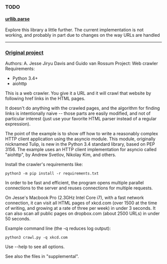 ### TODO

#### [urllib.parse](https://docs.python.org/3/library/urllib.parse.html)

Explore this library a little further. The current implementation is not
working, and probably in part due to changes on the way URLs are handled

---

### [Original project](https://github.com/aosabook/500lines/tree/master/crawler)

Authors: A. Jesse Jiryu Davis and Guido van Rossum
Project: Web crawler
Requirements:
  * Python 3.4+
  * aiohttp

This is a web crawler. You give it a URL and it will crawl that
website by following href links in the HTML pages.

It doesn't do anything with the crawled pages, and the algorithm for
finding links is intentionally naive -- those parts are easily
modified, and not of particular interest (just use your favorite HTML
parser instead of a regular expression).

The point of the example is to show off how to write a reasonably complex HTTP
client application using the asyncio module. This module, originally nicknamed
Tulip, is new in the Python 3.4 standard library, based on PEP 3156. The
example uses an HTTP client implementation for asyncio called "aiohttp", by
Andrew Svetlov, Nikolay Kim, and others.

Install the crawler's requirements like:

```
python3 -m pip install -r requirements.txt
```

In order to be fast and efficient, the program opens multiple parallel
connections to the server and reuses connections for multiple
requests.

On Jesse's Macbook Pro (2.3GHz Intel Core i7), with a fast network
connection, it can visit all HTML pages of xkcd.com (over 1500 at the
time of writing, and growing at a rate of three per week) in under 3
seconds.  It can also scan all public pages on dropbox.com (about 2500
URLs) in under 50 seconds.

Example command line (the -q reduces log output):

```
python3 crawl.py -q xkcd.com
```

Use --help to see all options.

See also the files in "supplemental".
